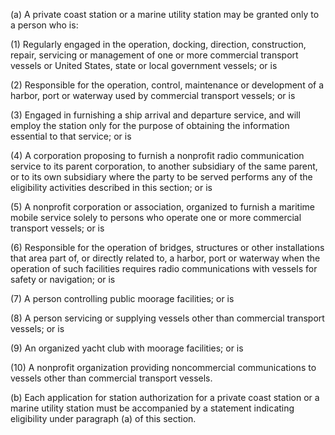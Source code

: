 (a) A private coast station or a marine utility station may be granted only to a person who is:

(1) Regularly engaged in the operation, docking, direction, construction, repair, servicing or management of one or more commercial transport vessels or United States, state or local government vessels; or is

(2) Responsible for the operation, control, maintenance or development of a harbor, port or waterway used by commercial transport vessels; or is

(3) Engaged in furnishing a ship arrival and departure service, and will employ the station only for the purpose of obtaining the information essential to that service; or is

(4) A corporation proposing to furnish a nonprofit radio communication service to its parent corporation, to another subsidiary of the same parent, or to its own subsidiary where the party to be served performs any of the eligibility activities described in this section; or is

(5) A nonprofit corporation or association, organized to furnish a maritime mobile service solely to persons who operate one or more commercial transport vessels; or is

(6) Responsible for the operation of bridges, structures or other installations that area part of, or directly related to, a harbor, port or waterway when the operation of such facilities requires radio communications with vessels for safety or navigation; or is

(7) A person controlling public moorage facilities; or is

(8) A person servicing or supplying vessels other than commercial transport vessels; or is

(9) An organized yacht club with moorage facilities; or is

(10) A nonprofit organization providing noncommercial communications to vessels other than commercial transport vessels.

(b) Each application for station authorization for a private coast station or a marine utility station must be accompanied by a statement indicating eligibility under paragraph (a) of this section.

